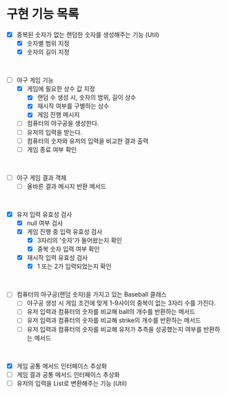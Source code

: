 # 구현 기능 목록

- [x] 중복된 숫자가 없는 랜덤한 숫자를 생성해주는 기능 (Util)
    - [x] 숫자별 범위 지정
    - [x] 숫자의 길이 지정

<br>

- [ ] 야구 게임 기능
    - [x] 게임에 필요한 상수 값 지정
        - [x] 랜덤 수 생성 시, 숫자의 범위, 길이 상수
        - [x] 재시작 여부를 구별하는 상수
        - [x] 게임 진행 메시지
    - [ ] 컴퓨터의 야구공을 생성한다.
    - [ ] 유저의 입력을 받는다.
    - [ ] 컴퓨터의 숫자와 유저의 입력을 비교한 결과 출력
    - [ ] 게임 종료 여부 확인

<br>

- [ ] 야구 게임 결과 객체
    - [ ] 올바른 결과 메시지 반환 메서드

<br>

- [x] 유저 입력 유효성 검사
    - [x] null 여부 검사
    - [x] 게임 진행 중 입력 유효성 검사
        - [x] 3자리의 '숫자'가 들어왔는지 확인
        - [x] 중복 숫자 입력 여부 확인
    - [x] 재시작 입력 유효성 검사
        - [x] 1 또는 2가 입력되었는지 확인

<br>

- [ ] 컴퓨터의 야구공(랜덤 숫자)을 가지고 있는 Baseball 클래스
    - [ ] 야구공 생성 시 게임 조건에 맞게 1-9사이의 중복이 없는 3자리 수를 가진다.
    - [ ] 유저 입력과 컴퓨터의 숫자를 비교해 ball의 개수를 반환하는 메서드
    - [ ] 유저 입력과 컴퓨터의 숫자를 비교해 strike의 개수를 반환하는 메서드
    - [ ] 유저 입력과 컴퓨터의 숫자를 비교해 유저가 추측을 성공했는지 여부를 반환하는 메서드

<br>

- [x] 게임 공통 메서드 인터페이스 추상화
- [ ] 게임 결과 공통 메서드 인터페이스 추상화
- [ ] 유저의 입력을 List로 변환해주는 기능 (Util)